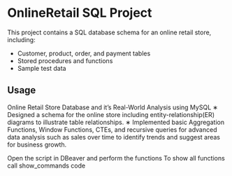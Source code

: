 # OnlineRetail SQL Project

This project contains a SQL database schema for an online retail store, including:

- Customer, product, order, and payment tables
- Stored procedures and functions
- Sample test data

## Usage

Online Retail Store Database and it’s Real-World Analysis using MySQL
∗ Designed a schema for the online store including entity-relationship(ER) diagrams to illustrate table
relationships.
∗ Implemented basic Aggregation Functions, Window Functions, CTEs, and recursive queries for advanced
data analysis such as sales over time to identify trends and suggest areas for business growth.

Open the script in DBeaver 
and perform the functions
To show all functions call show_commands code

